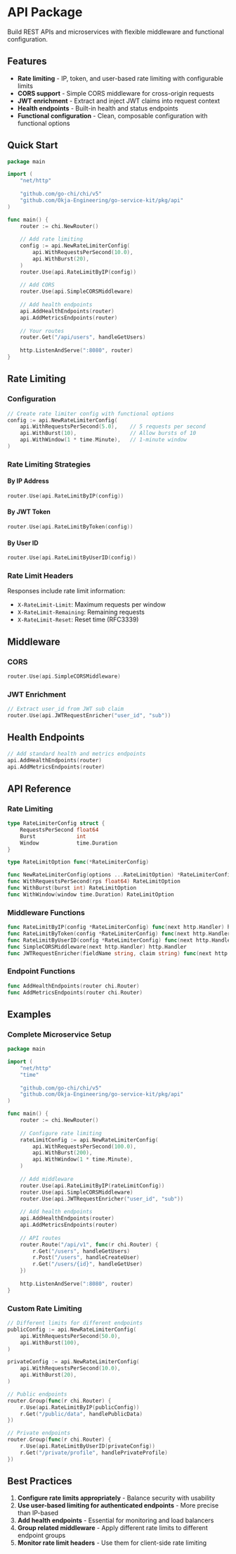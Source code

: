 # API Package

Build REST APIs and microservices with flexible middleware and functional configuration.

## Features

- **Rate limiting** - IP, token, and user-based rate limiting with configurable limits
- **CORS support** - Simple CORS middleware for cross-origin requests
- **JWT enrichment** - Extract and inject JWT claims into request context
- **Health endpoints** - Built-in health and status endpoints
- **Functional configuration** - Clean, composable configuration with functional options

## Quick Start

```go
package main

import (
    "net/http"
    
    "github.com/go-chi/chi/v5"
    "github.com/Okja-Engineering/go-service-kit/pkg/api"
)

func main() {
    router := chi.NewRouter()
    
    // Add rate limiting
    config := api.NewRateLimiterConfig(
        api.WithRequestsPerSecond(10.0),
        api.WithBurst(20),
    )
    router.Use(api.RateLimitByIP(config))
    
    // Add CORS
    router.Use(api.SimpleCORSMiddleware)
    
    // Add health endpoints
    api.AddHealthEndpoints(router)
    api.AddMetricsEndpoints(router)
    
    // Your routes
    router.Get("/api/users", handleGetUsers)
    
    http.ListenAndServe(":8080", router)
}
```

## Rate Limiting

### Configuration

```go
// Create rate limiter config with functional options
config := api.NewRateLimiterConfig(
    api.WithRequestsPerSecond(5.0),    // 5 requests per second
    api.WithBurst(10),                 // Allow bursts of 10
    api.WithWindow(1 * time.Minute),   // 1-minute window
)
```

### Rate Limiting Strategies

#### By IP Address
```go
router.Use(api.RateLimitByIP(config))
```

#### By JWT Token
```go
router.Use(api.RateLimitByToken(config))
```

#### By User ID
```go
router.Use(api.RateLimitByUserID(config))
```

### Rate Limit Headers

Responses include rate limit information:
- `X-RateLimit-Limit`: Maximum requests per window
- `X-RateLimit-Remaining`: Remaining requests
- `X-RateLimit-Reset`: Reset time (RFC3339)

## Middleware

### CORS
```go
router.Use(api.SimpleCORSMiddleware)
```

### JWT Enrichment
```go
// Extract user_id from JWT sub claim
router.Use(api.JWTRequestEnricher("user_id", "sub"))
```

## Health Endpoints

```go
// Add standard health and metrics endpoints
api.AddHealthEndpoints(router)
api.AddMetricsEndpoints(router)
```

## API Reference

### Rate Limiting

```go
type RateLimiterConfig struct {
    RequestsPerSecond float64
    Burst             int
    Window            time.Duration
}

type RateLimitOption func(*RateLimiterConfig)

func NewRateLimiterConfig(options ...RateLimitOption) *RateLimiterConfig
func WithRequestsPerSecond(rps float64) RateLimitOption
func WithBurst(burst int) RateLimitOption
func WithWindow(window time.Duration) RateLimitOption
```

### Middleware Functions

```go
func RateLimitByIP(config *RateLimiterConfig) func(next http.Handler) http.Handler
func RateLimitByToken(config *RateLimiterConfig) func(next http.Handler) http.Handler
func RateLimitByUserID(config *RateLimiterConfig) func(next http.Handler) http.Handler
func SimpleCORSMiddleware(next http.Handler) http.Handler
func JWTRequestEnricher(fieldName string, claim string) func(next http.Handler) http.Handler
```

### Endpoint Functions

```go
func AddHealthEndpoints(router chi.Router)
func AddMetricsEndpoints(router chi.Router)
```

## Examples

### Complete Microservice Setup

```go
package main

import (
    "net/http"
    "time"
    
    "github.com/go-chi/chi/v5"
    "github.com/Okja-Engineering/go-service-kit/pkg/api"
)

func main() {
    router := chi.NewRouter()
    
    // Configure rate limiting
    rateLimitConfig := api.NewRateLimiterConfig(
        api.WithRequestsPerSecond(100.0),
        api.WithBurst(200),
        api.WithWindow(1 * time.Minute),
    )
    
    // Add middleware
    router.Use(api.RateLimitByIP(rateLimitConfig))
    router.Use(api.SimpleCORSMiddleware)
    router.Use(api.JWTRequestEnricher("user_id", "sub"))
    
    // Add health endpoints
    api.AddHealthEndpoints(router)
    api.AddMetricsEndpoints(router)
    
    // API routes
    router.Route("/api/v1", func(r chi.Router) {
        r.Get("/users", handleGetUsers)
        r.Post("/users", handleCreateUser)
        r.Get("/users/{id}", handleGetUser)
    })
    
    http.ListenAndServe(":8080", router)
}
```

### Custom Rate Limiting

```go
// Different limits for different endpoints
publicConfig := api.NewRateLimiterConfig(
    api.WithRequestsPerSecond(50.0),
    api.WithBurst(100),
)

privateConfig := api.NewRateLimiterConfig(
    api.WithRequestsPerSecond(10.0),
    api.WithBurst(20),
)

// Public endpoints
router.Group(func(r chi.Router) {
    r.Use(api.RateLimitByIP(publicConfig))
    r.Get("/public/data", handlePublicData)
})

// Private endpoints
router.Group(func(r chi.Router) {
    r.Use(api.RateLimitByUserID(privateConfig))
    r.Get("/private/profile", handlePrivateProfile)
})
```

## Best Practices

1. **Configure rate limits appropriately** - Balance security with usability
2. **Use user-based limiting for authenticated endpoints** - More precise than IP-based
3. **Add health endpoints** - Essential for monitoring and load balancers
4. **Group related middleware** - Apply different rate limits to different endpoint groups
5. **Monitor rate limit headers** - Use them for client-side rate limiting
